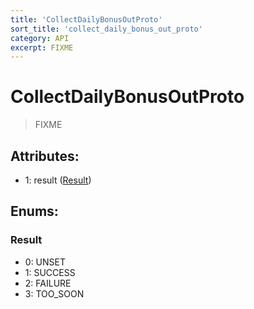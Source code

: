 ```yaml
---
title: 'CollectDailyBonusOutProto'
sort_title: 'collect_daily_bonus_out_proto'
category: API
excerpt: FIXME
---
```


# CollectDailyBonusOutProto

> FIXME

## Attributes:

- 1: result ([Result](#result))

## Enums:

### Result
- 0: UNSET
- 1: SUCCESS
- 2: FAILURE
- 3: TOO_SOON
